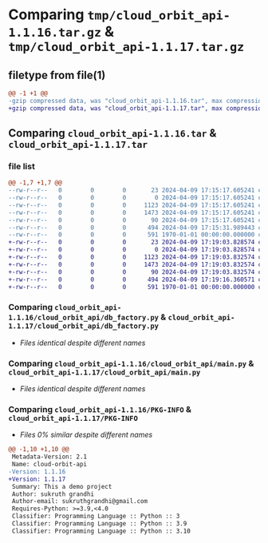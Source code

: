 # Comparing `tmp/cloud_orbit_api-1.1.16.tar.gz` & `tmp/cloud_orbit_api-1.1.17.tar.gz`

## filetype from file(1)

```diff
@@ -1 +1 @@
-gzip compressed data, was "cloud_orbit_api-1.1.16.tar", max compression
+gzip compressed data, was "cloud_orbit_api-1.1.17.tar", max compression
```

## Comparing `cloud_orbit_api-1.1.16.tar` & `cloud_orbit_api-1.1.17.tar`

### file list

```diff
@@ -1,7 +1,7 @@
--rw-r--r--   0        0        0       23 2024-04-09 17:15:17.605241 cloud_orbit_api-1.1.16/README.md
--rw-r--r--   0        0        0        0 2024-04-09 17:15:17.605241 cloud_orbit_api-1.1.16/cloud_orbit_api/__init__.py
--rw-r--r--   0        0        0     1123 2024-04-09 17:15:17.605241 cloud_orbit_api-1.1.16/cloud_orbit_api/db_factory.py
--rw-r--r--   0        0        0     1473 2024-04-09 17:15:17.605241 cloud_orbit_api-1.1.16/cloud_orbit_api/main.py
--rw-r--r--   0        0        0       90 2024-04-09 17:15:17.605241 cloud_orbit_api-1.1.16/cloud_orbit_api/models.py
--rw-r--r--   0        0        0      494 2024-04-09 17:15:31.989443 cloud_orbit_api-1.1.16/pyproject.toml
--rw-r--r--   0        0        0      591 1970-01-01 00:00:00.000000 cloud_orbit_api-1.1.16/PKG-INFO
+-rw-r--r--   0        0        0       23 2024-04-09 17:19:03.828574 cloud_orbit_api-1.1.17/README.md
+-rw-r--r--   0        0        0        0 2024-04-09 17:19:03.828574 cloud_orbit_api-1.1.17/cloud_orbit_api/__init__.py
+-rw-r--r--   0        0        0     1123 2024-04-09 17:19:03.832574 cloud_orbit_api-1.1.17/cloud_orbit_api/db_factory.py
+-rw-r--r--   0        0        0     1473 2024-04-09 17:19:03.832574 cloud_orbit_api-1.1.17/cloud_orbit_api/main.py
+-rw-r--r--   0        0        0       90 2024-04-09 17:19:03.832574 cloud_orbit_api-1.1.17/cloud_orbit_api/models.py
+-rw-r--r--   0        0        0      494 2024-04-09 17:19:16.360571 cloud_orbit_api-1.1.17/pyproject.toml
+-rw-r--r--   0        0        0      591 1970-01-01 00:00:00.000000 cloud_orbit_api-1.1.17/PKG-INFO
```

### Comparing `cloud_orbit_api-1.1.16/cloud_orbit_api/db_factory.py` & `cloud_orbit_api-1.1.17/cloud_orbit_api/db_factory.py`

 * *Files identical despite different names*

### Comparing `cloud_orbit_api-1.1.16/cloud_orbit_api/main.py` & `cloud_orbit_api-1.1.17/cloud_orbit_api/main.py`

 * *Files identical despite different names*

### Comparing `cloud_orbit_api-1.1.16/PKG-INFO` & `cloud_orbit_api-1.1.17/PKG-INFO`

 * *Files 0% similar despite different names*

```diff
@@ -1,10 +1,10 @@
 Metadata-Version: 2.1
 Name: cloud-orbit-api
-Version: 1.1.16
+Version: 1.1.17
 Summary: This a demo project
 Author: sukruth grandhi
 Author-email: sukruthgrandhi@gmail.com
 Requires-Python: >=3.9,<4.0
 Classifier: Programming Language :: Python :: 3
 Classifier: Programming Language :: Python :: 3.9
 Classifier: Programming Language :: Python :: 3.10
```

